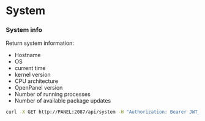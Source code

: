 # System

### System info

Return system information:
- Hostname
- OS
- current time
- kernel version
- CPU architecture
- OpenPanel version
- Number of running processes
- Number of available package updates

```bash
curl -X GET http://PANEL:2087/api/system -H "Authorization: Bearer JWT_TOKEN_HERE"
```
